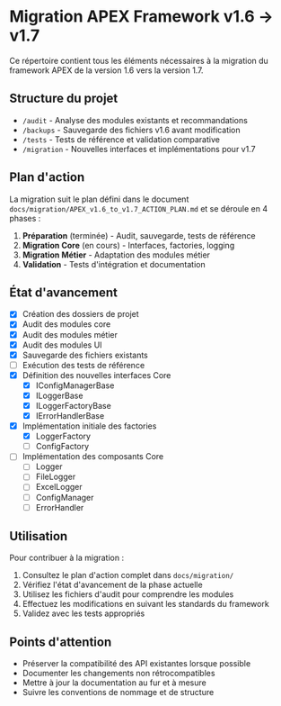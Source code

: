 # Migration APEX Framework v1.6 → v1.7

Ce répertoire contient tous les éléments nécessaires à la migration du framework APEX de la version 1.6 vers la version 1.7.

## Structure du projet

- `/audit` - Analyse des modules existants et recommandations
- `/backups` - Sauvegarde des fichiers v1.6 avant modification
- `/tests` - Tests de référence et validation comparative
- `/migration` - Nouvelles interfaces et implémentations pour v1.7

## Plan d'action

La migration suit le plan défini dans le document `docs/migration/APEX_v1.6_to_v1.7_ACTION_PLAN.md` et se déroule en 4 phases :

1. **Préparation** (terminée) - Audit, sauvegarde, tests de référence
2. **Migration Core** (en cours) - Interfaces, factories, logging
3. **Migration Métier** - Adaptation des modules métier
4. **Validation** - Tests d'intégration et documentation

## État d'avancement

- [x] Création des dossiers de projet
- [x] Audit des modules core
- [x] Audit des modules métier
- [x] Audit des modules UI
- [x] Sauvegarde des fichiers existants
- [ ] Exécution des tests de référence
- [x] Définition des nouvelles interfaces Core
  - [x] IConfigManagerBase
  - [x] ILoggerBase
  - [x] ILoggerFactoryBase
  - [x] IErrorHandlerBase
- [x] Implémentation initiale des factories
  - [x] LoggerFactory
  - [ ] ConfigFactory
- [ ] Implémentation des composants Core
  - [ ] Logger
  - [ ] FileLogger
  - [ ] ExcelLogger
  - [ ] ConfigManager
  - [ ] ErrorHandler

## Utilisation

Pour contribuer à la migration :

1. Consultez le plan d'action complet dans `docs/migration/`
2. Vérifiez l'état d'avancement de la phase actuelle
3. Utilisez les fichiers d'audit pour comprendre les modules
4. Effectuez les modifications en suivant les standards du framework
5. Validez avec les tests appropriés

## Points d'attention

- Préserver la compatibilité des API existantes lorsque possible
- Documenter les changements non rétrocompatibles
- Mettre à jour la documentation au fur et à mesure
- Suivre les conventions de nommage et de structure 